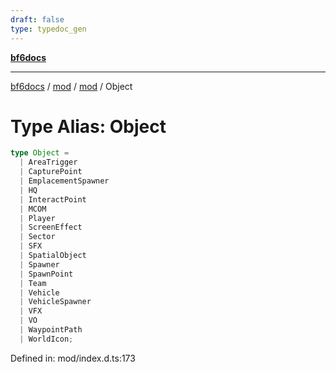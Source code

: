 ```yaml
---
draft: false
type: typedoc_gen
---
```


[**bf6docs**](../../../_index.md)

***

[bf6docs](../../../_index.md) / [mod](../../_index.md) / [mod](../_index.md) / Object

# Type Alias: Object

```ts
type Object = 
  | AreaTrigger
  | CapturePoint
  | EmplacementSpawner
  | HQ
  | InteractPoint
  | MCOM
  | Player
  | ScreenEffect
  | Sector
  | SFX
  | SpatialObject
  | Spawner
  | SpawnPoint
  | Team
  | Vehicle
  | VehicleSpawner
  | VFX
  | VO
  | WaypointPath
  | WorldIcon;
```

Defined in: mod/index.d.ts:173

